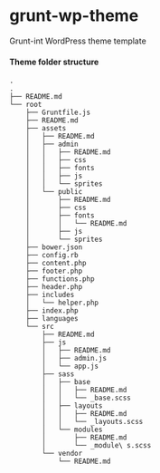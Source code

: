 # grunt-wp-theme
Grunt-int WordPress theme template

#### Theme folder structure
    .
    .
    ├── README.md
    └── root
        ├── Gruntfile.js
        ├── README.md
        ├── assets
        │   ├── README.md
        │   ├── admin
        │   │   ├── README.md
        │   │   ├── css
        │   │   ├── fonts
        │   │   ├── js
        │   │   └── sprites
        │   └── public
        │       ├── README.md
        │       ├── css
        │       ├── fonts
        │       │   └── README.md
        │       ├── js
        │       └── sprites
        ├── bower.json
        ├── config.rb
        ├── content.php
        ├── footer.php
        ├── functions.php
        ├── header.php
        ├── includes
        │   └── helper.php
        ├── index.php
        ├── languages
        └── src
            ├── README.md
            ├── js
            │   ├── README.md
            │   ├── admin.js
            │   └── app.js
            ├── sass
            │   ├── base
            │   │   ├── README.md
            │   │   └── _base.scss
            │   ├── layouts
            │   │   ├── README.md
            │   │   └── _layouts.scss
            │   └── modules
            │       ├── README.md
            │       └── _module\ s.scss
            └── vendor
                └── README.md
  

